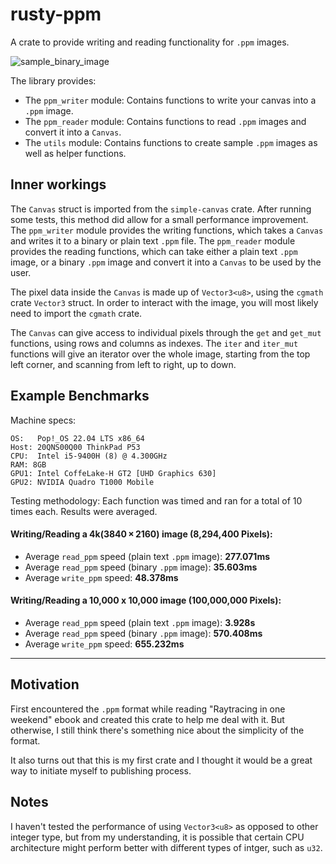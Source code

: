 # rusty-ppm
A crate to provide writing and reading functionality for `.ppm` images.

![sample_binary_image](https://github.com/Remi-Godin/rusty-ppm/assets/129818497/15000b17-c427-4b51-b789-85f11d1b2ca2)

The library provides:

- The `ppm_writer` module: Contains functions to write your canvas into a `.ppm` image.
- The `ppm_reader` module: Contains functions to read `.ppm` images and convert it into a `Canvas`.
- The `utils` module: Contains functions to create sample `.ppm` images as well as helper functions.

## Inner workings
The `Canvas` struct is imported from the `simple-canvas` crate. After running some tests, this method did allow for a small performance improvement. The `ppm_writer` module provides the writing functions, which takes a `Canvas` and writes it to a binary or plain text `.ppm` file. The `ppm_reader` module provides the reading functions, which can take either a plain text `.ppm` image, or a binary `.ppm` image and convert it into a `Canvas` to be used by the user.

The pixel data inside the `Canvas` is made up of `Vector3<u8>`, using the `cgmath` crate `Vector3` struct. In order to interact with the image, you will most likely need to import the `cgmath` crate.

The `Canvas` can give access to individual pixels through the `get` and `get_mut` functions, using rows and columns as indexes. The `iter` and `iter_mut` functions will give an iterator over the whole image, starting from the top left corner, and scanning from left to right, up to down.

## Example Benchmarks
Machine specs:
```
OS:   Pop!_OS 22.04 LTS x86_64
Host: 20QNS00Q00 ThinkPad P53
CPU:  Intel i5-9400H (8) @ 4.300GHz
RAM: 8GB
GPU1: Intel CoffeLake-H GT2 [UHD Graphics 630]
GPU2: NVIDIA Quadro T1000 Mobile
```
Testing methodology: Each function was timed and ran for a total of 10 times each. Results were averaged.

#### Writing/Reading a 4k(3840 × 2160) image (8,294,400 Pixels):
- Average `read_ppm` speed (plain text `.ppm` image): **277.071ms**
- Average `read_ppm` speed (binary `.ppm` image): **35.603ms**
- Average `write_ppm` speed: **48.378ms**

#### Writing/Reading a 10,000 x 10,000 image (100,000,000 Pixels):
- Average `read_ppm` speed (plain text `.ppm` image): **3.928s** 
- Average `read_ppm` speed (binary `.ppm` image): **570.408ms**
- Average `write_ppm` speed: **655.232ms**

---

## Motivation
First encountered the `.ppm` format while reading "Raytracing in one weekend" ebook and created this crate to help me deal with it. But otherwise, I still think there's something nice about the simplicity of the format.

It also turns out that this is my first crate and I thought it would be a great way to initiate myself to publishing process.

## Notes
I haven't tested the performance of using `Vector3<u8>` as opposed to other integer type, but from my understanding, it is possible that certain CPU architecture might perform better with different types of intger, such as `u32`.
